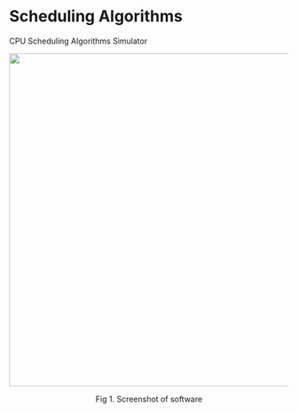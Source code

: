# Scheduling Algorithms
CPU Scheduling Algorithms Simulator

<p align="center">
  <img src="https://github.com/sajadafaghiy/SchedulingAlgorithms/blob/master/SchedulingAlgorithms/Screenshots/form.jpg" width="600"/>
</p>
<p align="center">Fig 1. Screenshot of software</p>
